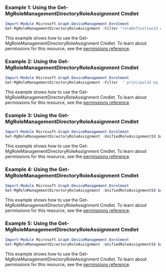 ### Example 1: Using the Get-MgRoleManagementDirectoryRoleAssignment Cmdlet
```powershell
Import-Module Microsoft.Graph.DeviceManagement.Enrolment
Get-MgRoleManagementDirectoryRoleAssignment -Filter "roleDefinitionId eq '62e90394-69f5-4237-9190-012177145e10'" -ExpandProperty "principal" 
```
This example shows how to use the Get-MgRoleManagementDirectoryRoleAssignment Cmdlet.
To learn about permissions for this resource, see the [permissions reference](/graph/permissions-reference).
### Example 2: Using the Get-MgRoleManagementDirectoryRoleAssignment Cmdlet
```powershell
Import-Module Microsoft.Graph.DeviceManagement.Enrolment
Get-MgRoleManagementDirectoryRoleAssignment -Filter  " principalId eq '5bde3e51-d13b-4db1-9948-fe4b109d11a7'" 
```
This example shows how to use the Get-MgRoleManagementDirectoryRoleAssignment Cmdlet.
To learn about permissions for this resource, see the [permissions reference](/graph/permissions-reference).
### Example 3: Using the Get-MgRoleManagementDirectoryRoleAssignment Cmdlet
```powershell
Import-Module Microsoft.Graph.DeviceManagement.Enrolment
Get-MgRoleManagementDirectoryRoleAssignment -UnifiedRoleAssignmentId $unifiedRoleAssignmentId -ExpandProperty "roleDefinition" 
```
This example shows how to use the Get-MgRoleManagementDirectoryRoleAssignment Cmdlet.
To learn about permissions for this resource, see the [permissions reference](/graph/permissions-reference).
### Example 4: Using the Get-MgRoleManagementDirectoryRoleAssignment Cmdlet
```powershell
Import-Module Microsoft.Graph.DeviceManagement.Enrolment
Get-MgRoleManagementDirectoryRoleAssignment -UnifiedRoleAssignmentId $unifiedRoleAssignmentId
```
This example shows how to use the Get-MgRoleManagementDirectoryRoleAssignment Cmdlet.
To learn about permissions for this resource, see the [permissions reference](/graph/permissions-reference).
### Example 5: Using the Get-MgRoleManagementDirectoryRoleAssignment Cmdlet
```powershell
Import-Module Microsoft.Graph.DeviceManagement.Enrolment
Get-MgRoleManagementDirectoryRoleAssignment -UnifiedRoleAssignmentId $unifiedRoleAssignmentId -ExpandProperty "roleDefinition" 
```
This example shows how to use the Get-MgRoleManagementDirectoryRoleAssignment Cmdlet.
To learn about permissions for this resource, see the [permissions reference](/graph/permissions-reference).
